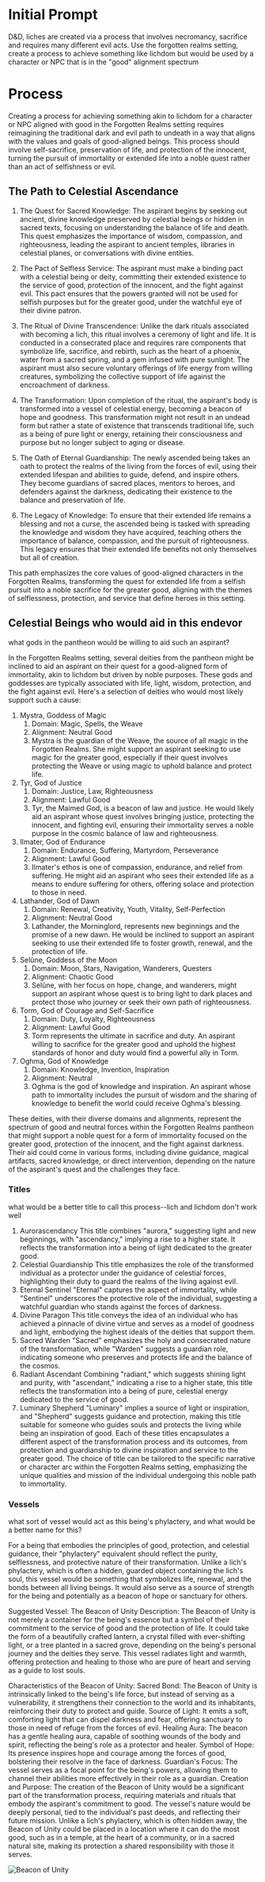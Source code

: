  # Initial Prompt
D&D, liches are created via a process that involves necromancy,  sacrifice and requires many different evil acts.
Use the forgotten realms setting, create a process to achieve something like lichdom but would be used by a character or NPC that is in the "good" alignment spectrum

# Process
Creating a process for achieving something akin to lichdom for a character or NPC aligned with good in the Forgotten Realms setting requires reimagining the traditional dark and evil path to undeath in a way that aligns with the values and goals of good-aligned beings. This process should involve self-sacrifice, preservation of life, and protection of the innocent, turning the pursuit of immortality or extended life into a noble quest rather than an act of selfishness or evil.

## The Path to Celestial Ascendance
1. The Quest for Sacred Knowledge:
The aspirant begins by seeking out ancient, divine knowledge preserved by celestial beings or hidden in sacred texts, focusing on understanding the balance of life and death. This quest emphasizes the importance of wisdom, compassion, and righteousness, leading the aspirant to ancient temples, libraries in celestial planes, or conversations with divine entities.

2. The Pact of Selfless Service:
The aspirant must make a binding pact with a celestial being or deity, committing their extended existence to the service of good, protection of the innocent, and the fight against evil. This pact ensures that the powers granted will not be used for selfish purposes but for the greater good, under the watchful eye of their divine patron.

3. The Ritual of Divine Transcendence:
Unlike the dark rituals associated with becoming a lich, this ritual involves a ceremony of light and life. It is conducted in a consecrated place and requires rare components that symbolize life, sacrifice, and rebirth, such as the heart of a phoenix, water from a sacred spring, and a gem infused with pure sunlight. The aspirant must also secure voluntary offerings of life energy from willing creatures, symbolizing the collective support of life against the encroachment of darkness.

4. The Transformation:
Upon completion of the ritual, the aspirant's body is transformed into a vessel of celestial energy, becoming a beacon of hope and goodness. This transformation might not result in an undead form but rather a state of existence that transcends traditional life, such as a being of pure light or energy, retaining their consciousness and purpose but no longer subject to aging or disease.

5. The Oath of Eternal Guardianship:
The newly ascended being takes an oath to protect the realms of the living from the forces of evil, using their extended lifespan and abilities to guide, defend, and inspire others. They become guardians of sacred places, mentors to heroes, and defenders against the darkness, dedicating their existence to the balance and preservation of life.

6. The Legacy of Knowledge:
To ensure that their extended life remains a blessing and not a curse, the ascended being is tasked with spreading the knowledge and wisdom they have acquired, teaching others the importance of balance, compassion, and the pursuit of righteousness. This legacy ensures that their extended life benefits not only themselves but all of creation.

This path emphasizes the core values of good-aligned characters in the Forgotten Realms, transforming the quest for extended life from a selfish pursuit into a noble sacrifice for the greater good, aligning with the themes of selflessness, protection, and service that define heroes in this setting.

## Celestial Beings who would aid in this endevor
what gods in the pantheon would be willing to aid such an aspirant?

In the Forgotten Realms setting, several deities from the pantheon might be inclined to aid an aspirant on their quest for a good-aligned form of immortality, akin to lichdom but driven by noble purposes. These gods and goddesses are typically associated with life, light, wisdom, protection, and the fight against evil. Here's a selection of deities who would most likely support such a cause:

1. Mystra, Goddess of Magic
   1. Domain: Magic, Spells, the Weave
   2. Alignment: Neutral Good
   3. Mystra is the guardian of the Weave, the source of all magic in the Forgotten Realms. She might support an aspirant seeking to use magic for the greater good, especially if their quest involves protecting the Weave or using magic to uphold balance and protect life.
2. Tyr, God of Justice
   1. Domain: Justice, Law, Righteousness
   2. Alignment: Lawful Good
   3. Tyr, the Maimed God, is a beacon of law and justice. He would likely aid an aspirant whose quest involves bringing justice, protecting the innocent, and fighting evil, ensuring their immortality serves a noble purpose in the cosmic balance of law and righteousness.
3. Ilmater, God of Endurance
   1. Domain: Endurance, Suffering, Martyrdom, Perseverance
   2. Alignment: Lawful Good
   3. Ilmater's ethos is one of compassion, endurance, and relief from suffering. He might aid an aspirant who sees their extended life as a means to endure suffering for others, offering solace and protection to those in need.
4. Lathander, God of Dawn
   1. Domain: Renewal, Creativity, Youth, Vitality, Self-Perfection
   2. Alignment: Neutral Good
   3. Lathander, the Morninglord, represents new beginnings and the promise of a new dawn. He would be inclined to support an aspirant seeking to use their extended life to foster growth, renewal, and the protection of life.
5. Selûne, Goddess of the Moon
   1. Domain: Moon, Stars, Navigation, Wanderers, Questers
   2. Alignment: Chaotic Good
   3. Selûne, with her focus on hope, change, and wanderers, might support an aspirant whose quest is to bring light to dark places and protect those who journey or seek their own path of righteousness.
6. Torm, God of Courage and Self-Sacrifice
   1. Domain: Duty, Loyalty, Righteousness
   2. Alignment: Lawful Good
   3. Torm represents the ultimate in sacrifice and duty. An aspirant willing to sacrifice for the greater good and uphold the highest standards of honor and duty would find a powerful ally in Torm.
7. Oghma, God of Knowledge
   1. Domain: Knowledge, Invention, Inspiration
   2. Alignment: Neutral
   3. Oghma is the god of knowledge and inspiration. An aspirant whose path to immortality includes the pursuit of wisdom and the sharing of knowledge to benefit the world could receive Oghma's blessing.
      
These deities, with their diverse domains and alignments, represent the spectrum of good and neutral forces within the Forgotten Realms pantheon that might support a noble quest for a form of immortality focused on the greater good, protection of the innocent, and the fight against darkness. Their aid could come in various forms, including divine guidance, magical artifacts, sacred knowledge, or direct intervention, depending on the nature of the aspirant's quest and the challenges they face.

### Titles
what would be a better title to call this process--lich and lichdom don't work well

1. Aurorascendancy
This title combines "aurora," suggesting light and new beginnings, with "ascendancy," implying a rise to a higher state. It reflects the transformation into a being of light dedicated to the greater good.
2. Celestial Guardianship
This title emphasizes the role of the transformed individual as a protector under the guidance of celestial forces, highlighting their duty to guard the realms of the living against evil.
3. Eternal Sentinel
"Eternal" captures the aspect of immortality, while "Sentinel" underscores the protective role of the individual, suggesting a watchful guardian who stands against the forces of darkness.
4. Divine Paragon
This title conveys the idea of an individual who has achieved a pinnacle of divine virtue and serves as a model of goodness and light, embodying the highest ideals of the deities that support them.
5. Sacred Warden
"Sacred" emphasizes the holy and consecrated nature of the transformation, while "Warden" suggests a guardian role, indicating someone who preserves and protects life and the balance of the cosmos.
6. Radiant Ascendant
Combining "radiant," which suggests shining light and purity, with "ascendant," indicating a rise to a higher state, this title reflects the transformation into a being of pure, celestial energy dedicated to the service of good.
7. Luminary Shepherd
"Luminary" implies a source of light or inspiration, and "Shepherd" suggests guidance and protection, making this title suitable for someone who guides souls and protects the living while being an inspiration of good.
Each of these titles encapsulates a different aspect of the transformation process and its outcomes, from protection and guardianship to divine inspiration and service to the greater good. The choice of title can be tailored to the specific narrative or character arc within the Forgotten Realms setting, emphasizing the unique qualities and mission of the individual undergoing this noble path to immortality.


### Vessels
what sort of vessel would act as this being's phylactery, and what would be a better name for this?

For a being that embodies the principles of good, protection, and celestial guidance, their "phylactery" equivalent should reflect the purity, selflessness, and protective nature of their transformation. Unlike a lich's phylactery, which is often a hidden, guarded object containing the lich's soul, this vessel would be something that symbolizes life, renewal, and the bonds between all living beings. It would also serve as a source of strength for the being and potentially as a beacon of hope or sanctuary for others.

Suggested Vessel: The Beacon of Unity
Description:
The Beacon of Unity is not merely a container for the being's essence but a symbol of their commitment to the service of good and the protection of life. It could take the form of a beautifully crafted lantern, a crystal filled with ever-shifting light, or a tree planted in a sacred grove, depending on the being's personal journey and the deities they serve. This vessel radiates light and warmth, offering protection and healing to those who are pure of heart and serving as a guide to lost souls.

Characteristics of the Beacon of Unity:
Sacred Bond: The Beacon of Unity is intrinsically linked to the being's life force, but instead of serving as a vulnerability, it strengthens their connection to the world and its inhabitants, reinforcing their duty to protect and guide.
Source of Light: It emits a soft, comforting light that can dispel darkness and fear, offering sanctuary to those in need of refuge from the forces of evil.
Healing Aura: The beacon has a gentle healing aura, capable of soothing wounds of the body and spirit, reflecting the being's role as a protector and healer.
Symbol of Hope: Its presence inspires hope and courage among the forces of good, bolstering their resolve in the face of darkness.
Guardian's Focus: The vessel serves as a focal point for the being's powers, allowing them to channel their abilities more effectively in their role as a guardian.
Creation and Purpose:
The creation of the Beacon of Unity would be a significant part of the transformation process, requiring materials and rituals that embody the aspirant's commitment to good. The vessel's nature would be deeply personal, tied to the individual's past deeds, and reflecting their future mission. Unlike a lich's phylactery, which is often hidden away, the Beacon of Unity could be placed in a location where it can do the most good, such as in a temple, at the heart of a community, or in a sacred natural site, making its protection a shared responsibility with those it serves.

![Beacon of Unity](beacon_of_unity.png)


